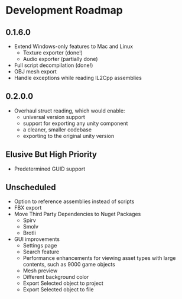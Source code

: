 # Development Roadmap

## 0.1.6.0
 * Extend Windows-only features to Mac and Linux
     * Texture exporter (done!)
     * Audio exporter (partially done)
 * Full script decompilation (done!)
 * OBJ mesh export
 * Handle exceptions while reading IL2Cpp assemblies

## 0.2.0.0
 * Overhaul struct reading, which would enable:
   * universal version support
   * support for exporting any unity component
   * a cleaner, smaller codebase
   * exporting to the original unity version

## Elusive But High Priority
 * Predetermined GUID support

## Unscheduled
 * Option to reference assemblies instead of scripts
 * FBX export
 * Move Third Party Dependencies to Nuget Packages
     * Spirv
     * Smolv
     * Brotli
 * GUI improvements
   * Settings page
   * Search feature
   * Performance enhancements for viewing asset types with large contents, such as 9000 game objects
   * Mesh preview
   * Different background color
   * Export Selected object to project
   * Export Selected object to file